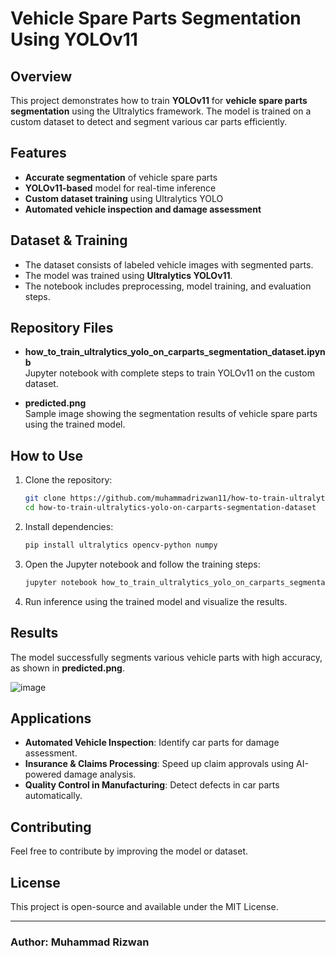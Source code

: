 # Vehicle Spare Parts Segmentation Using YOLOv11

## Overview
This project demonstrates how to train **YOLOv11** for **vehicle spare parts segmentation** using the Ultralytics framework. The model is trained on a custom dataset to detect and segment various car parts efficiently.

## Features
- **Accurate segmentation** of vehicle spare parts
- **YOLOv11-based** model for real-time inference
- **Custom dataset training** using Ultralytics YOLO
- **Automated vehicle inspection and damage assessment**

## Dataset & Training
- The dataset consists of labeled vehicle images with segmented parts.
- The model was trained using **Ultralytics YOLOv11**.
- The notebook includes preprocessing, model training, and evaluation steps.

## Repository Files
- **how_to_train_ultralytics_yolo_on_carparts_segmentation_dataset.ipynb**  
  Jupyter notebook with complete steps to train YOLOv11 on the custom dataset.

- **predicted.png**  
  Sample image showing the segmentation results of vehicle spare parts using the trained model.

## How to Use
1. Clone the repository:
   ```bash
   git clone https://github.com/muhammadrizwan11/how-to-train-ultralytics-yolo-on-carparts-segmentation-dataset.git
   cd how-to-train-ultralytics-yolo-on-carparts-segmentation-dataset
   ```
2. Install dependencies:
   ```bash
   pip install ultralytics opencv-python numpy
   ```
3. Open the Jupyter notebook and follow the training steps:
   ```bash
   jupyter notebook how_to_train_ultralytics_yolo_on_carparts_segmentation_dataset.ipynb
   ```
4. Run inference using the trained model and visualize the results.

## Results
The model successfully segments various vehicle parts with high accuracy, as shown in **predicted.png**.

![image](predicted.png)


## Applications
- **Automated Vehicle Inspection**: Identify car parts for damage assessment.
- **Insurance & Claims Processing**: Speed up claim approvals using AI-powered damage analysis.
- **Quality Control in Manufacturing**: Detect defects in car parts automatically.

## Contributing
Feel free to contribute by improving the model or dataset.

## License
This project is open-source and available under the MIT License.

---
### Author: Muhammad Rizwan

